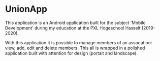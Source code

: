 # UnionApp
 
This application is an Android application built for the subject 'Mobile Development' during my education at the PXL Hogeschool Hasselt (2019-2020).

With this application it is possible to manage members of an assocation: view, add, edit and delete members. This all is wrapped in a polished application built with attention for design (portait and landscape).
